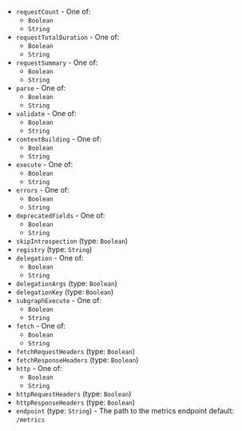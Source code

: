 
* `requestCount` -  One of: 
  * `Boolean`
  * `String`
* `requestTotalDuration` -  One of: 
  * `Boolean`
  * `String`
* `requestSummary` -  One of: 
  * `Boolean`
  * `String`
* `parse` -  One of: 
  * `Boolean`
  * `String`
* `validate` -  One of: 
  * `Boolean`
  * `String`
* `contextBuilding` -  One of: 
  * `Boolean`
  * `String`
* `execute` -  One of: 
  * `Boolean`
  * `String`
* `errors` -  One of: 
  * `Boolean`
  * `String`
* `deprecatedFields` -  One of: 
  * `Boolean`
  * `String`
* `skipIntrospection` (type: `Boolean`)
* `registry` (type: `String`)
* `delegation` -  One of: 
  * `Boolean`
  * `String`
* `delegationArgs` (type: `Boolean`)
* `delegationKey` (type: `Boolean`)
* `subgraphExecute` -  One of: 
  * `Boolean`
  * `String`
* `fetch` -  One of: 
  * `Boolean`
  * `String`
* `fetchRequestHeaders` (type: `Boolean`)
* `fetchResponseHeaders` (type: `Boolean`)
* `http` -  One of: 
  * `Boolean`
  * `String`
* `httpRequestHeaders` (type: `Boolean`)
* `httpResponseHeaders` (type: `Boolean`)
* `endpoint` (type: `String`) - The path to the metrics endpoint
default: `/metrics`